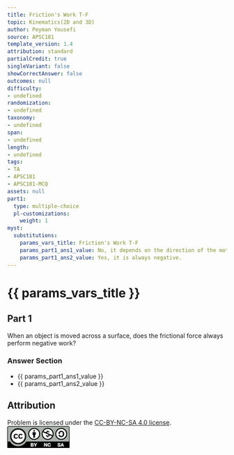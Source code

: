```yaml
---
title: Friction's Work T-F
topic: Kinematics(2D and 3D)
author: Peyman Yousefi
source: APSC181
template_version: 1.4
attribution: standard
partialCredit: true
singleVariant: false
showCorrectAnswer: false
outcomes: null
difficulty:
- undefined
randomization:
- undefined
taxonomy:
- undefined
span:
- undefined
length:
- undefined
tags:
- TA
- APSC181
- APSC181-MCQ
assets: null
part1:
  type: multiple-choice
  pl-customizations:
    weight: 1
myst:
  substitutions:
    params_vars_title: Friction's Work T-F
    params_part1_ans1_value: No, it depends on the direction of the motion and friction.
    params_part1_ans2_value: Yes, it is always negative.
---
```

# {{ params_vars_title }}

## Part 1

When an object is moved across a surface, does the frictional force always perform negative work?

### Answer Section

- {{ params_part1_ans1_value }}
- {{ params_part1_ans2_value }}

## Attribution

Problem is licensed under the [CC-BY-NC-SA 4.0 license](https://creativecommons.org/licenses/by-nc-sa/4.0/).<br> ![The Creative Commons 4.0 license requiring attribution-BY, non-commercial-NC, and share-alike-SA license.](https://raw.githubusercontent.com/firasm/bits/master/by-nc-sa.png)